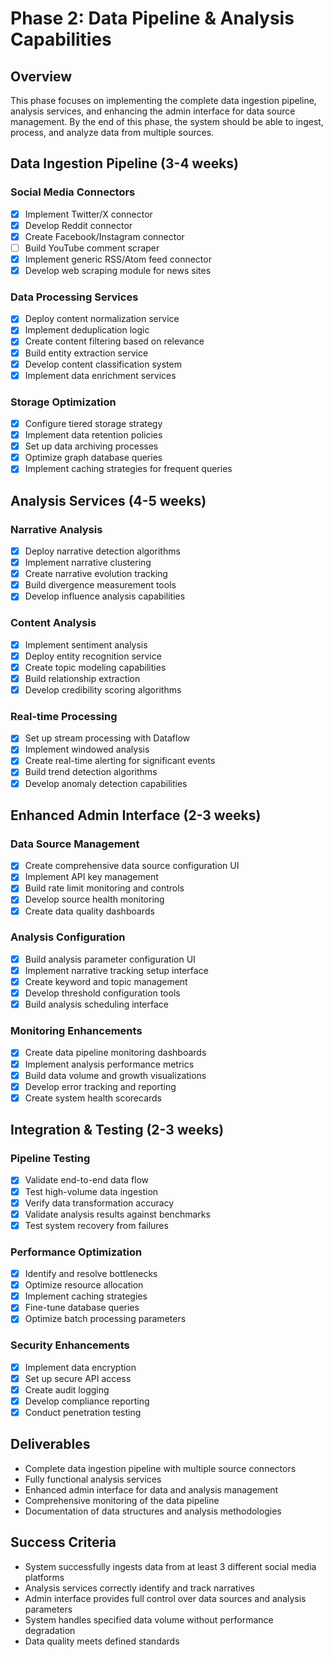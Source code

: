 # Phase 2: Data Pipeline & Analysis Capabilities

## Overview
This phase focuses on implementing the complete data ingestion pipeline, analysis services, and enhancing the admin interface for data source management. By the end of this phase, the system should be able to ingest, process, and analyze data from multiple sources.

## Data Ingestion Pipeline (3-4 weeks)

### Social Media Connectors
- [x] Implement Twitter/X connector
- [x] Develop Reddit connector
- [x] Create Facebook/Instagram connector
- [ ] Build YouTube comment scraper
- [x] Implement generic RSS/Atom feed connector
- [x] Develop web scraping module for news sites

### Data Processing Services
- [x] Deploy content normalization service
- [x] Implement deduplication logic
- [x] Create content filtering based on relevance
- [x] Build entity extraction service
- [x] Develop content classification system
- [x] Implement data enrichment services

### Storage Optimization
- [x] Configure tiered storage strategy
- [x] Implement data retention policies
- [x] Set up data archiving processes
- [x] Optimize graph database queries
- [x] Implement caching strategies for frequent queries

## Analysis Services (4-5 weeks)

### Narrative Analysis
- [x] Deploy narrative detection algorithms
- [x] Implement narrative clustering
- [x] Create narrative evolution tracking
- [x] Build divergence measurement tools
- [x] Develop influence analysis capabilities

### Content Analysis
- [x] Implement sentiment analysis
- [x] Deploy entity recognition service
- [x] Create topic modeling capabilities
- [x] Build relationship extraction
- [x] Develop credibility scoring algorithms

### Real-time Processing
- [x] Set up stream processing with Dataflow
- [x] Implement windowed analysis
- [x] Create real-time alerting for significant events
- [x] Build trend detection algorithms
- [x] Develop anomaly detection capabilities

## Enhanced Admin Interface (2-3 weeks)

### Data Source Management
- [x] Create comprehensive data source configuration UI
- [x] Implement API key management
- [x] Build rate limit monitoring and controls
- [x] Develop source health monitoring
- [x] Create data quality dashboards

### Analysis Configuration
- [x] Build analysis parameter configuration UI
- [x] Implement narrative tracking setup interface
- [x] Create keyword and topic management
- [x] Develop threshold configuration tools
- [x] Build analysis scheduling interface

### Monitoring Enhancements
- [x] Create data pipeline monitoring dashboards
- [x] Implement analysis performance metrics
- [x] Build data volume and growth visualizations
- [x] Develop error tracking and reporting
- [x] Create system health scorecards

## Integration & Testing (2-3 weeks)

### Pipeline Testing
- [x] Validate end-to-end data flow
- [x] Test high-volume data ingestion
- [x] Verify data transformation accuracy
- [x] Validate analysis results against benchmarks
- [x] Test system recovery from failures

### Performance Optimization
- [x] Identify and resolve bottlenecks
- [x] Optimize resource allocation
- [x] Implement caching strategies
- [x] Fine-tune database queries
- [x] Optimize batch processing parameters

### Security Enhancements
- [x] Implement data encryption
- [x] Set up secure API access
- [x] Create audit logging
- [x] Develop compliance reporting
- [x] Conduct penetration testing

## Deliverables
- Complete data ingestion pipeline with multiple source connectors
- Fully functional analysis services
- Enhanced admin interface for data and analysis management
- Comprehensive monitoring of the data pipeline
- Documentation of data structures and analysis methodologies

## Success Criteria
- System successfully ingests data from at least 3 different social media platforms
- Analysis services correctly identify and track narratives
- Admin interface provides full control over data sources and analysis parameters
- System handles specified data volume without performance degradation
- Data quality meets defined standards 